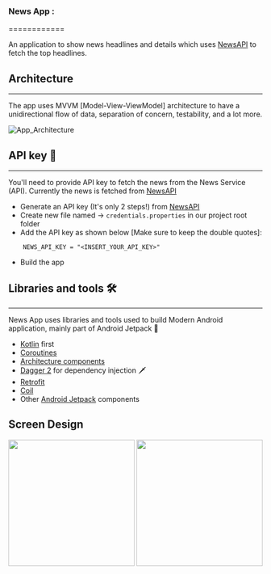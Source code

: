 ### News App :
============

An application to show news headlines and details which uses [NewsAPI](https://newsapi.org/) to fetch the top headlines.

## Architecture
---------------

The app uses MVVM [Model-View-ViewModel] architecture to have a unidirectional flow of data, separation of concern, testability, and a lot more.

![App_Architecture](https://user-images.githubusercontent.com/1692038/130364144-d5781f65-c655-4aa1-8fd5-eab04c8e8097.png)

## API key 🔑
----------

You'll need to provide API key to fetch the news from the News Service (API). Currently the news is fetched from [NewsAPI](https://newsapi.org/)

- Generate an API key (It's only 2 steps!) from [NewsAPI](https://newsapi.org/)
- Create new file named -> `credentials.properties` in our project root folder
- Add the API key as shown below [Make sure to keep the double quotes]:
```
    NEWS_API_KEY = "<INSERT_YOUR_API_KEY>"
```
- Build the app 

## Libraries and tools 🛠
----------------------

News App uses libraries and tools used to build Modern Android application, mainly part of Android Jetpack 🚀

- [Kotlin](https://kotlinlang.org/) first
- [Coroutines](https://kotlinlang.org/docs/reference/coroutines-overview.html)
- [Architecture components](https://developer.android.com/topic/libraries/architecture/)
- [Dagger 2](https://developer.android.com/training/dependency-injection) for dependency injection 🗡
- [Retrofit](https://square.github.io/retrofit/)
- [Coil](https://github.com/coil-kt/coil)
- Other [Android Jetpack](https://developer.android.com/jetpack) components

Screen Design
-------------

<img src="https://user-images.githubusercontent.com/1692038/130364498-bbddb36e-eba3-4646-976f-67e3f29773ff.jpeg" width="250"> <img src="https://user-images.githubusercontent.com/1692038/130364506-a28ec2f4-1fe4-406d-95b5-f98f1723a690.jpeg" width="250">



